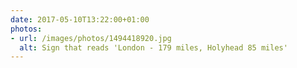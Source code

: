 ```yaml
---
date: 2017-05-10T13:22:00+01:00
photos:
- url: /images/photos/1494418920.jpg
  alt: Sign that reads 'London - 179 miles, Holyhead 85 miles'
---
```

